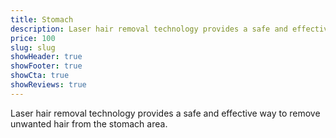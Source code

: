```yaml
---
title: Stomach
description: Laser hair removal technology provides a safe and effective way to remove unwanted hair from the stomach area.
price: 100
slug: slug
showHeader: true
showFooter: true
showCta: true
showReviews: true
---
```


Laser hair removal technology provides a safe and effective way to remove unwanted hair from the stomach area.
